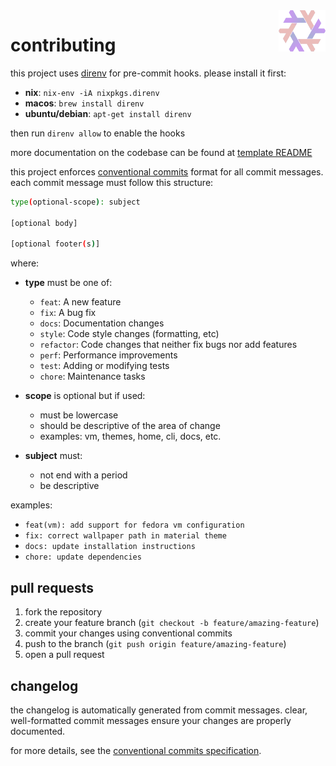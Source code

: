 <img align="right" width="75px" alt="NixOS" src="https://github.com/HyDE-Project/HyDE/blob/master/Source/assets/nixos.png?raw=true"/>

# contributing

this project uses [direnv](https://direnv.net/) for pre-commit hooks. please install it first:

- **nix**: `nix-env -iA nixpkgs.direnv`
- **macos**: `brew install direnv`
- **ubuntu/debian**: `apt-get install direnv`

then run `direnv allow` to enable the hooks

more documentation on the codebase can be found at [template README](template/README.md)

this project enforces [conventional commits](https://www.conventionalcommits.org/) format for all commit messages. each commit message must follow this structure:

```bash
type(optional-scope): subject

[optional body]

[optional footer(s)]
```

where:

- **type** must be one of:
  - `feat`: A new feature
  - `fix`: A bug fix
  - `docs`: Documentation changes
  - `style`: Code style changes (formatting, etc)
  - `refactor`: Code changes that neither fix bugs nor add features
  - `perf`: Performance improvements
  - `test`: Adding or modifying tests
  - `chore`: Maintenance tasks

- **scope** is optional but if used:
  - must be lowercase
  - should be descriptive of the area of change
  - examples: vm, themes, home, cli, docs, etc.

- **subject** must:
  - not end with a period
  - be descriptive

examples:

- `feat(vm): add support for fedora vm configuration`
- `fix: correct wallpaper path in material theme`
- `docs: update installation instructions`
- `chore: update dependencies`

## pull requests

1. fork the repository
2. create your feature branch (`git checkout -b feature/amazing-feature`)
3. commit your changes using conventional commits
4. push to the branch (`git push origin feature/amazing-feature`)
5. open a pull request

## changelog

the changelog is automatically generated from commit messages. clear, well-formatted commit messages ensure your changes are properly documented.

for more details, see the [conventional commits specification](https://www.conventionalcommits.org/).
